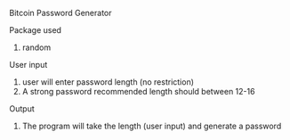 Bitcoin Password Generator

Package used
1. random


User input
1. user will enter password length (no restriction)
2. A strong password recommended length should between 12-16

Output
1. The program will take the length (user input) and generate a password
